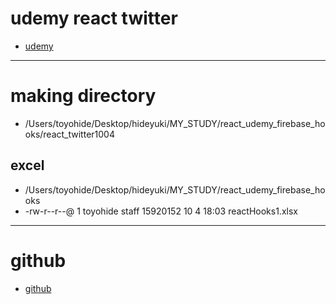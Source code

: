 # udemy react twitter
- [udemy](https://www.udemy.com/course/firebase-react-hookstypescriptweb/)
---
# making directory
- /Users/toyohide/Desktop/hideyuki/MY_STUDY/react_udemy_firebase_hooks/react_twitter1004

## excel
- /Users/toyohide/Desktop/hideyuki/MY_STUDY/react_udemy_firebase_hooks
- -rw-r--r--@  1 toyohide  staff  15920152 10  4 18:03 reactHooks1.xlsx
---
# github
- [github](https://github.com/GomaGoma676/twitter_firebase/tree/master)
